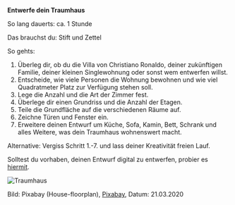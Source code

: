**Entwerfe dein Traumhaus**

So lang dauerts: ca. 1 Stunde

Das brauchst du: Stift und Zettel

So gehts: 
1) Überleg dir, ob du die Villa von Christiano Ronaldo, deiner zukünftigen Familie, deiner kleinen Singlewohnung oder sonst wem entwerfen willst.
2) Entscheide, wie viele Personen die Wohnung bewohnen und wie viel Quadratmeter Platz zur Verfügung stehen soll.
3) Lege die Anzahl und die Art der Zimmer fest.
4) Überlege dir einen Grundriss und die Anzahl der Etagen.
5) Teile die Grundfläche auf die verschiedenen Räume auf.
6) Zeichne Türen und Fenster ein.
7) Erweitere deinen Entwurf um Küche, Sofa, Kamin, Bett, Schrank und alles Weitere, was dein Traumhaus wohnenswert macht.

Alternative:
Vergiss Schritt 1.-7. und lass deiner Kreativität freien Lauf.

Solltest du vorhaben, deinen Entwurf digital zu entwerfen, probier es [hiermit](https://www.roomsketcher.de/).

![Traumhaus](https://cdn.pixabay.com/photo/2019/07/07/06/29/house-floorplan-4321812_960_720.jpg)

Bild: Pixabay (House-floorplan), [Pixabay](https://cdn.pixabay.com/photo/2019/07/07/06/29/house-floorplan-4321812_960_720.jpg), Datum: 21.03.2020
